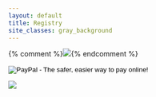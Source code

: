 ```yaml
---
layout: default
title: Registry
site_classes: gray_background
---
```


{% comment %}[<img src="{{ site.baseurl }}/img/kauai-logo.jpg">](){% endcomment %}


<form action="https://www.paypal.com/cgi-bin/webscr" method="post" target="_top">
<input type="hidden" name="cmd" value="_s-xclick">
<input type="hidden" name="hosted_button_id" value="M8S6TW98KJ6P8">
<input type="image" src="http://alexdillemma.com/img/kauai-logo.jpg" border="0" name="submit" alt="PayPal - The safer, easier way to pay online!">
<img alt="" border="0" src="https://www.paypalobjects.com/en_US/i/scr/pixel.gif" width="1" height="1">
</form>

[<img src="{{ site.baseurl }}/img/williams-sonoma-registry-logo.jpg">
](https://secure.williams-sonoma.com/registry/mgx6vvhct7/registry-list.html)
